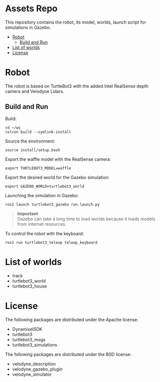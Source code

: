 Assets Repo
=============================
This repository contains the robot, its model, worlds, launch script for simulations in Gazebo.
- [Robot](#Robot)
    - [Build and Run](#Build-and-Run)
- [List of worlds](#List-of-worlds)
- [License](#License)

# Robot
The robot is based on TurtleBot3 with the added Intel RealSense depth camera and Velodyne Lidars.

## Build and Run
Build:
```
cd ~/ws
colcon build --symlink-install
```

Source the environment:
```
source install/setup.bash
```

Export the waffle model with the RealSense camera:
```
export TURTLEBOT3_MODEL=waffle
```

Export the desired world for the Gazebo simulation:
```
export GAZEBO_WORLD=turtlebot3_world
```

Launching the simulation in Gazebo:  
```
ros2 launch turtlebot3_gazebo run.launch.py
```
> **Important**  
> Gazebo can take a long time to load worlds because it loads models from internet resources.

To control the robot with the keyboard:  
```
ros2 run turtlebot3_teleop teleop_keyboard
```

# List of worlds
- track
- turtlebot3_world
- turtlebot3_house

# License
The following packages are distributed under the Apache license:
- DynamixelSDK
- turtlebot3
- turtlebot3_msgs
- turtlebot3_simulations

The following packages are distributed under the BSD license:
- velodyne_description
- velodyne_gazebo_plugin
- velodyne_simulator

